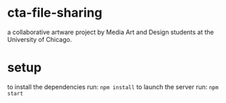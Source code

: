 # cta-file-sharing
a collaborative artware project by Media Art and Design students at the University of Chicago.

# setup

to install the dependencies run: `npm install`
to launch the server run: `npm start`
